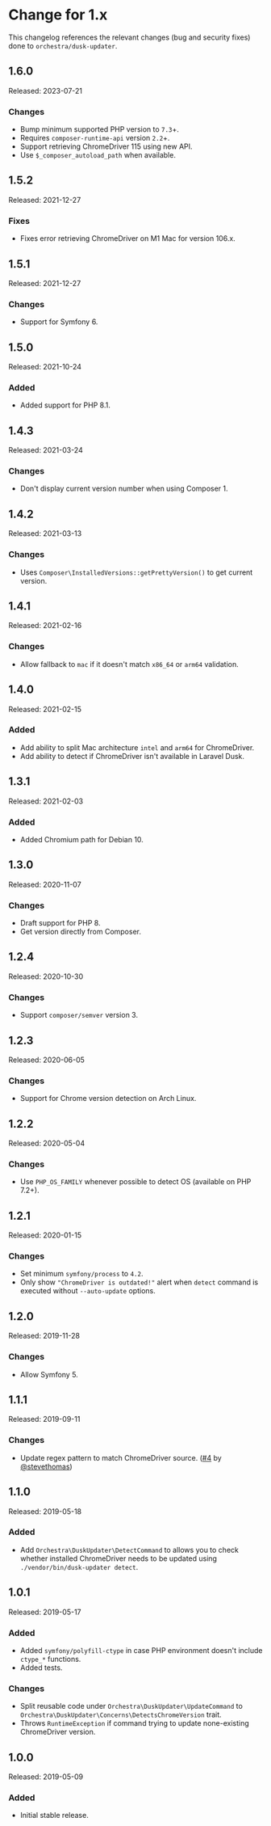 # Change for 1.x

This changelog references the relevant changes (bug and security fixes) done to `orchestra/dusk-updater`.

## 1.6.0

Released: 2023-07-21

### Changes

* Bump minimum supported PHP version to `7.3`+.
* Requires `composer-runtime-api` version `2.2`+.
* Support retrieving ChromeDriver 115 using new API.
* Use `$_composer_autoload_path` when available.

## 1.5.2

Released: 2021-12-27

### Fixes

* Fixes error retrieving ChromeDriver on M1 Mac for version 106.x.

## 1.5.1

Released: 2021-12-27

### Changes

* Support for Symfony 6.

## 1.5.0

Released: 2021-10-24

### Added

* Added support for PHP 8.1.

## 1.4.3

Released: 2021-03-24

### Changes

* Don't display current version number when using Composer 1.

## 1.4.2

Released: 2021-03-13

### Changes

* Uses `Composer\InstalledVersions::getPrettyVersion()` to get current version.

## 1.4.1

Released: 2021-02-16

### Changes

* Allow fallback to `mac` if it doesn't match `x86_64` or `arm64` validation.

## 1.4.0

Released: 2021-02-15

### Added

* Add ability to split Mac architecture `intel` and `arm64` for ChromeDriver.
* Add ability to detect if ChromeDriver isn't available in Laravel Dusk.

## 1.3.1

Released: 2021-02-03

### Added

* Added Chromium path for Debian 10.

## 1.3.0

Released: 2020-11-07

### Changes

* Draft support for PHP 8.
* Get version directly from Composer.

## 1.2.4

Released: 2020-10-30

### Changes

* Support `composer/semver` version 3.

## 1.2.3

Released: 2020-06-05

### Changes

* Support for Chrome version detection on Arch Linux.

## 1.2.2

Released: 2020-05-04

### Changes

* Use `PHP_OS_FAMILY` whenever possible to detect OS (available on PHP 7.2+).

## 1.2.1

Released: 2020-01-15

### Changes

* Set minimum `symfony/process` to `4.2`.
* Only show `"ChromeDriver is outdated!"` alert when `detect` command is executed without `--auto-update` options.

## 1.2.0

Released: 2019-11-28

### Changes

* Allow Symfony 5.

## 1.1.1

Released: 2019-09-11

### Changes

* Update regex pattern to match ChromeDriver source. ([#4](https://github.com/orchestral/dusk-updater/pull/4) by [@stevethomas](https://github.com/stevethomas))

## 1.1.0

Released: 2019-05-18

### Added

* Add `Orchestra\DuskUpdater\DetectCommand` to allows you to check whether installed ChromeDriver needs to be updated using `./vendor/bin/dusk-updater detect`.

## 1.0.1

Released: 2019-05-17

### Added

* Added `symfony/polyfill-ctype` in case PHP environment doesn't include `ctype_*` functions.
* Added tests.

### Changes

* Split reusable code under `Orchestra\DuskUpdater\UpdateCommand` to `Orchestra\DuskUpdater\Concerns\DetectsChromeVersion` trait.
* Throws `RuntimeException` if command trying to update none-existing ChromeDriver version.

## 1.0.0

Released: 2019-05-09

### Added

* Initial stable release.
